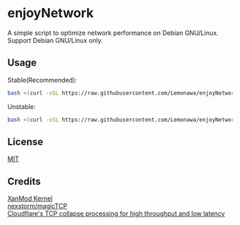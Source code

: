 # enjoyNetwork
A simple script to optimize network performance on Debian GNU/Linux.  
Support Debian GNU/Linux only.  
## Usage
Stable(Recommended):
```bash
bash <(curl -sSL https://raw.githubusercontent.com/Lemonawa/enjoyNetwork/main/main.sh)
```  
Unstable:
```bash
bash <(curl -sSL https://raw.githubusercontent.com/Lemonawa/enjoyNetwork/main/testing.sh)
```
## License
[MIT](https://choosealicense.com/licenses/mit/)
## Credits
[XanMod Kernel](https://xanmod.org/)  
[nexstorm/magicTCP](https://github.com/nexstorm/magicTCP)  
[Cloudflare's TCP collapse processing for high throughput and low latency](https://blog.cloudflare.com/optimizing-tcp-for-high-throughput-and-low-latency)  
